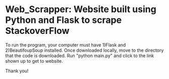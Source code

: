# Web_Scrapper: Website built using Python and Flask to scrape StackoverFlow


To run the program, your computer must have 1)Flask and 2)BeautifoupSoup installed.
Once downloaded locally, move to the directory that the code is downloaded.
Run "python main.py" and click to the link shown up to get to website.

Thank you!
